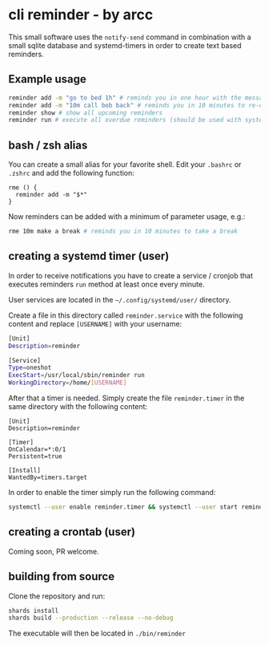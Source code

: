 # cli reminder - by arcc

This small software uses the `notify-send` command in combination with a small sqlite database and systemd-timers in order to create text based reminders.

## Example usage

```bash
reminder add -m "go to bed 1h" # reminds you in one hour with the message "go to bed"
reminder add -m "10m call bob back" # reminds you in 10 minutes to re-call bob
reminder show # show all upcoming reminders
reminder run # execute all overdue reminders (should be used with systemd-timers or cron)
```
## bash / zsh alias

You can create a small alias for your favorite shell. Edit your `.bashrc` or `.zshrc` and add the following function:

```
rme () {
  reminder add -m "$*"
}
```

Now reminders can be added with a minimum of parameter usage, e.g.:

```bash
rme 10m make a break # reminds you in 10 minutes to take a break
```

## creating a systemd timer (user)

In order to receive notifications you have to create a service / cronjob that executes reminders `run` method at least once every minute.

User services are located in the  `~/.config/systemd/user/` directory.

Create a file in this directory called `reminder.service` with the following content and replace `[USERNAME]` with your username:

```bash
[Unit]
Description=reminder

[Service]
Type=oneshot
ExecStart=/usr/local/sbin/reminder run
WorkingDirectory=/home/[USERNAME]
```

After that a timer is needed. Simply create the file `reminder.timer` in the same directory with the following content:

```
[Unit]
Description=reminder

[Timer]
OnCalendar=*:0/1
Persistent=true

[Install]
WantedBy=timers.target
```

In order to enable the timer simply run the following command:

```bash
systemctl --user enable reminder.timer && systemctl --user start reminder.timer
```

## creating a crontab (user)

Coming soon, PR welcome.

## building from source

Clone the repository and run:

```bash
shards install
shards build --production --release --no-debug
```

The executable will then be located in `./bin/reminder`
